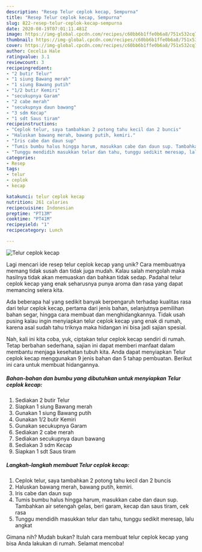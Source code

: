 ```yaml
---
description: "Resep Telur ceplok kecap, Sempurna"
title: "Resep Telur ceplok kecap, Sempurna"
slug: 822-resep-telur-ceplok-kecap-sempurna
date: 2020-08-19T07:01:11.481Z
image: https://img-global.cpcdn.com/recipes/c60bb6b1ffe0b6a8/751x532cq70/telur-ceplok-kecap-foto-resep-utama.jpg
thumbnail: https://img-global.cpcdn.com/recipes/c60bb6b1ffe0b6a8/751x532cq70/telur-ceplok-kecap-foto-resep-utama.jpg
cover: https://img-global.cpcdn.com/recipes/c60bb6b1ffe0b6a8/751x532cq70/telur-ceplok-kecap-foto-resep-utama.jpg
author: Cecelia Hale
ratingvalue: 3.1
reviewcount: 3
recipeingredient:
- "2 butir Telur"
- "1 siung Bawang merah"
- "1 siung Bawang putih"
- "1/2 butir Kemiri"
- "secukupnya Garam"
- "2 cabe merah"
- "secukupnya daun bawang"
- "3 sdm Kecap"
- "1 sdt Saus tiram"
recipeinstructions:
- "Ceplok telur, saya tambahkan 2 potong tahu kecil dan 2 buncis"
- "Haluskan bawang merah, bawang putih, kemiri."
- "Iris cabe dan daun sup"
- "Tumis bumbu halus hingga harum, masukkan cabe dan daun sup. Tambahkan air setengah gelas, beri garam, kecap dan saus tiram, cek rasa"
- "Tunggu mendidih masukkan telur dan tahu, tunggu sedikit meresap, lalu angkat"
categories:
- Resep
tags:
- telur
- ceplok
- kecap

katakunci: telur ceplok kecap 
nutrition: 261 calories
recipecuisine: Indonesian
preptime: "PT13M"
cooktime: "PT41M"
recipeyield: "1"
recipecategory: Lunch

---
```



![Telur ceplok kecap](https://img-global.cpcdn.com/recipes/c60bb6b1ffe0b6a8/751x532cq70/telur-ceplok-kecap-foto-resep-utama.jpg)

Lagi mencari ide resep telur ceplok kecap yang unik? Cara membuatnya memang tidak susah dan tidak juga mudah. Kalau salah mengolah maka hasilnya tidak akan memuaskan dan bahkan tidak sedap. Padahal telur ceplok kecap yang enak seharusnya punya aroma dan rasa yang dapat memancing selera kita.

Ada beberapa hal yang sedikit banyak berpengaruh terhadap kualitas rasa dari telur ceplok kecap, pertama dari jenis bahan, selanjutnya pemilihan bahan segar, hingga cara membuat dan menghidangkannya. Tidak usah pusing kalau ingin menyiapkan telur ceplok kecap yang enak di rumah, karena asal sudah tahu triknya maka hidangan ini bisa jadi sajian spesial.




Nah, kali ini kita coba, yuk, ciptakan telur ceplok kecap sendiri di rumah. Tetap berbahan sederhana, sajian ini dapat memberi manfaat dalam membantu menjaga kesehatan tubuh kita. Anda dapat menyiapkan Telur ceplok kecap menggunakan 9 jenis bahan dan 5 tahap pembuatan. Berikut ini cara untuk membuat hidangannya.

<!--inarticleads1-->

##### Bahan-bahan dan bumbu yang dibutuhkan untuk menyiapkan Telur ceplok kecap:

1. Sediakan 2 butir Telur
1. Siapkan 1 siung Bawang merah
1. Gunakan 1 siung Bawang putih
1. Gunakan 1/2 butir Kemiri
1. Gunakan secukupnya Garam
1. Sediakan 2 cabe merah
1. Sediakan secukupnya daun bawang
1. Sediakan 3 sdm Kecap
1. Siapkan 1 sdt Saus tiram




<!--inarticleads2-->

##### Langkah-langkah membuat Telur ceplok kecap:

1. Ceplok telur, saya tambahkan 2 potong tahu kecil dan 2 buncis
1. Haluskan bawang merah, bawang putih, kemiri.
1. Iris cabe dan daun sup
1. Tumis bumbu halus hingga harum, masukkan cabe dan daun sup. Tambahkan air setengah gelas, beri garam, kecap dan saus tiram, cek rasa
1. Tunggu mendidih masukkan telur dan tahu, tunggu sedikit meresap, lalu angkat




Gimana nih? Mudah bukan? Itulah cara membuat telur ceplok kecap yang bisa Anda lakukan di rumah. Selamat mencoba!

